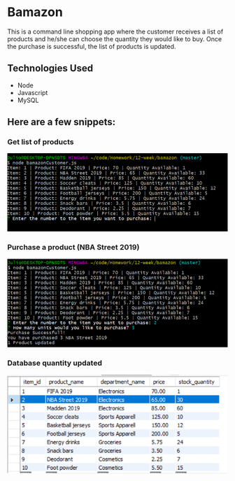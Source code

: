 # Bamazon
This is a command line shopping app where the customer receives a list of products and he/she can choose the quantity they would like to buy. Once the purchase is successful, the list of products is updated.

## Technologies Used
- Node
- Javascript
- MySQL

## Here are a few snippets:

### Get list of products

![](https://github.com/sulio2018/bamazon/blob/master/images/img1.PNG)

### Purchase a product (NBA Street 2019)

![](https://github.com/sulio2018/bamazon/blob/master/images/img2.PNG)

### Database quantity updated

![](https://github.com/sulio2018/bamazon/blob/master/images/img3.PNG)
